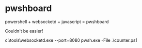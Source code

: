 # pwshboard

powershell + websocketd + javascript = pwshboard

Couldn't be easier!

c:\tools\websocketd.exe --port=8080 pwsh.exe -File .\counter.ps1
